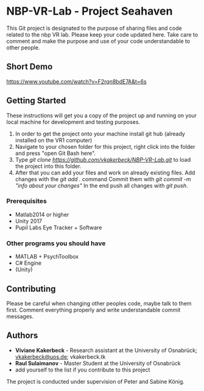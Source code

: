 ﻿# NBP-VR-Lab - Project Seahaven

This Git project is designated to the purpose of sharing files and code related to the nbp VR lab. Please keep your code updated here. Take care to comment and make the purpose and use of your code understandable to other people.

## Short Demo
https://www.youtube.com/watch?v=F2rqn8bdE7A&t=6s


## Getting Started

These instructions will get you a copy of the project up and running on your local machine for development and testing purposes. 
1) In order to get the project onto your machine install git hub (already installed on the VR1 computer) 
2) Navigate to your chosen folder for this project, right click into the folder and press "open Git Bash here". 
3) Type *git clone https://github.com/vkakerbeck/NBP-VR-Lab.git* to load the project into this folder. 
4) After that you can add your files and work on already existing files. 
    Add changes with the *git add .* command
    Commit them with *git commit -m "info about your changes"* 
    In the end push all changes with *git push*.

### Prerequisites
* Matlab2014 or higher
* Unity 2017
* Pupil Labs Eye Tracker + Software

### Other programs you should have
* MATLAB + PsychToolbox
* C# Engine
* (Unity)

## Contributing

Please be careful when changing other peoples code, maybe talk to them first. Comment everything properly and write understandable commit messages.


## Authors

* **Viviane Kakerbeck** - Research assistant at the University of Osnabrück; vkakerbeck@uos.de; vkakerbeck.tk
* **Raul Sulaimanov** - Master Student at the University of Osnabrück
* add yourself to the list if you contribute to this project

The project is conducted under supervision of Peter and Sabine König.
